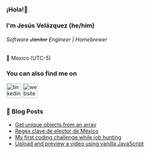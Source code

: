 ### ¡Hola!👋

### I'm Jesús Velázquez (he/him)

###### _Software ~~Janitor~~ Engineer | Homebrewer_

:round_pushpin: Mexico (UTC-5)

### You can also find me on

[<img src='https://cdn.jsdelivr.net/npm/simple-icons@3.0.1/icons/linkedin.svg' alt='linkedin' height='40'>](https://www.linkedin.com/in/jesusavelazquez)
[<img src='https://cdn.jsdelivr.net/npm/simple-icons@3.0.1/icons/icloud.svg' alt='website' height='40'>](https://dev.to/tepexic)

### 📙 Blog Posts

<!-- BLOG-POST-LIST:START -->
- [Get unique objects from an array](https://dev.to/tepexic/get-unique-objects-from-an-array-4cog)
- [Regex clave de elector de México](https://dev.to/tepexic/regex-clave-de-elector-de-mexico-51ib)
- [My first coding challenge while job hunting](https://dev.to/tepexic/my-first-coding-challenge-while-job-hunting-54dj)
- [Upload and preview a video using vanilla JavaScript](https://dev.to/tepexic/upload-and-preview-a-video-using-vanilla-javascript-37k2)
<!-- BLOG-POST-LIST:END -->
